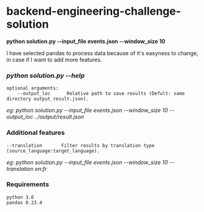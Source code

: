 # backend-engineering-challenge-solution

__python solution.py --input_file events.json --window_size 10__

I have selected pandas to process data because of it's easyness to change, in case if I want to add more features.

### _*python solution.py --help*_

```
optional arguments:
    --output_loc      Relative path to save results (Defult: same directory output_result.json).
```
*eg: python solution.py --input_file events.json --window_size 10 --output_loc ../output/result.json*

### Additional features
    --translation       Filter results by translation type (source_language:target_language).

*eg: python solution.py --input_file events.json --window_size 10 --translation en:fr*

### Requirements
    python 3.6
    pandas 0.23.4